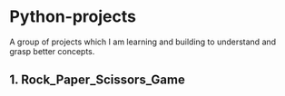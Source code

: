 # Python-projects
A group of projects which I am learning and building to understand and grasp better concepts. 

## 1. Rock_Paper_Scissors_Game
